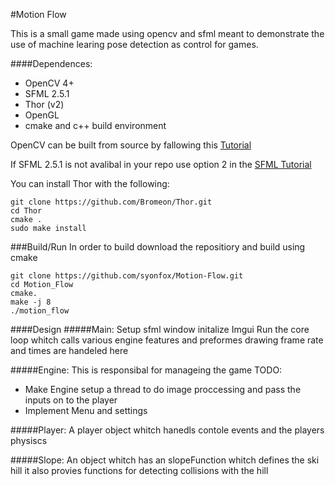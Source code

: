
#Motion Flow

This is a small game made using opencv and sfml meant to demonstrate the
use of machine learing pose detection as control for games.  

####Dependences:

* OpenCV 4+
* SFML 2.5.1
* Thor (v2)
* OpenGL
* cmake and c++ build environment

OpenCV can be built from source by fallowing this [Tutorial](https://docs.opencv.org/3.4/d7/d9f/tutorial_linux_install.html)

If SFML 2.5.1 is not avalibal in your repo use option 2 in the [SFML Tutorial](https://www.sfml-dev.org/tutorials/2.5/start-linux.php) 

You can install Thor with the following:
```
git clone https://github.com/Bromeon/Thor.git
cd Thor
cmake .
sudo make install
```

###Build/Run
In order to build download the repositiory and build using cmake
```
git clone https://github.com/syonfox/Motion-Flow.git
cd Motion_Flow
cmake.
make -j 8
./motion_flow 

```

####Design
#####Main:
Setup sfml window
initalize Imgui
Run the core loop whitch calls various engine features and preformes drawing
frame rate and times are handeled here

#####Engine:
This is responsibal for manageing the game
TODO: 
- Make Engine setup a thread to do image proccessing and pass the inputs on to the player
- Implement Menu and settings


#####Player:
A player object whitch hanedls contole events and the players physiscs

#####Slope:
An object whitch has an slopeFunction whitch defines the ski hill
it also provies functions for detecting collisions with the hill

